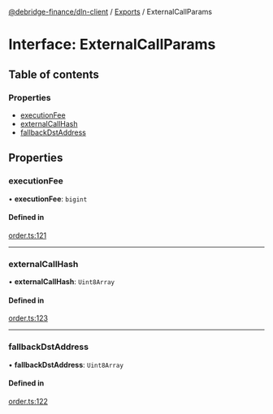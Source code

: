 [@debridge-finance/dln-client](../README.md) / [Exports](../modules.md) / ExternalCallParams

# Interface: ExternalCallParams

## Table of contents

### Properties

- [executionFee](ExternalCallParams.md#executionfee)
- [externalCallHash](ExternalCallParams.md#externalcallhash)
- [fallbackDstAddress](ExternalCallParams.md#fallbackdstaddress)

## Properties

### executionFee

• **executionFee**: `bigint`

#### Defined in

[order.ts:121](https://github.com/debridge-finance/dln-ts-client/blob/dc0fd1b/src/order.ts#L121)

___

### externalCallHash

• **externalCallHash**: `Uint8Array`

#### Defined in

[order.ts:123](https://github.com/debridge-finance/dln-ts-client/blob/dc0fd1b/src/order.ts#L123)

___

### fallbackDstAddress

• **fallbackDstAddress**: `Uint8Array`

#### Defined in

[order.ts:122](https://github.com/debridge-finance/dln-ts-client/blob/dc0fd1b/src/order.ts#L122)
